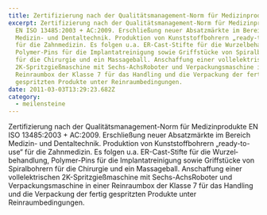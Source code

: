 ```yaml
---
title: Zertifizierung nach der Qualitätsmanagement-Norm für Medizin­produkte | 2011
excerpt: Zertifizierung nach der Qualitätsmanagement-Norm für Medizin­produkte
  EN ISO 13485:2003 + AC:2009. Erschließung neuer Absatzmärkte im Bereich
  Medizin- und Dental­technik. Produktion von Kunststoffbohrern „ready-to-use“
  für die Zahnmedizin. Es folgen u.a. ER-Cast-Stifte für die Wurzel­behandlung,
  Polymer-Pins für die Implantat­reinigung sowie Griffstücke von Spiralbohrern
  für die Chirurgie und ein Massage­ball. Anschaffung einer vollelektrischen
  2K-Spritzgießmaschine mit Sechs-AchsRoboter und Verpackungsmaschine in einer
  Reinraumbox der Klasse 7 für das Handling und die Verpackung der fertig
  gespritzten Produkte unter Reinraumbedingungen.
date: 2011-03-03T13:29:23.682Z
category:
  - meilensteine
---
```

Zertifizierung nach der Qualitätsmanagement-Norm für Medizin­produkte EN ISO 13485:2003 + AC:2009. Erschließung neuer Absatzmärkte im Bereich Medizin- und Dental­technik. Produktion von Kunststoffbohrern „ready-to-use“ für die Zahnmedizin. Es folgen u.a. ER-Cast-Stifte für die Wurzel­behandlung, Polymer-Pins für die Implantat­reinigung sowie Griffstücke von Spiralbohrern für die Chirurgie und ein Massage­ball. Anschaffung einer vollelektrischen 2K-Spritzgießmaschine mit Sechs-AchsRoboter und Verpackungsmaschine in einer Reinraumbox der Klasse 7 für das Handling und die Verpackung der fertig gespritzten Produkte unter Reinraumbedingungen.
